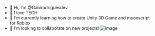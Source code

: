 - 👋 Hi, I’m @Gabirodriguesdev
- 👀 I love TECH
- 🌱 I’m currently learning how to create  Unity 3D Game and moonscript for Roblox
- 💞️ I’m looking to collaborate on new projects!
![image](https://github.com/Gabirodriguesdev/Gabirodriguesdev/assets/92934830/6013ad6c-72c2-4b01-87b2-11a56b58adbf)
